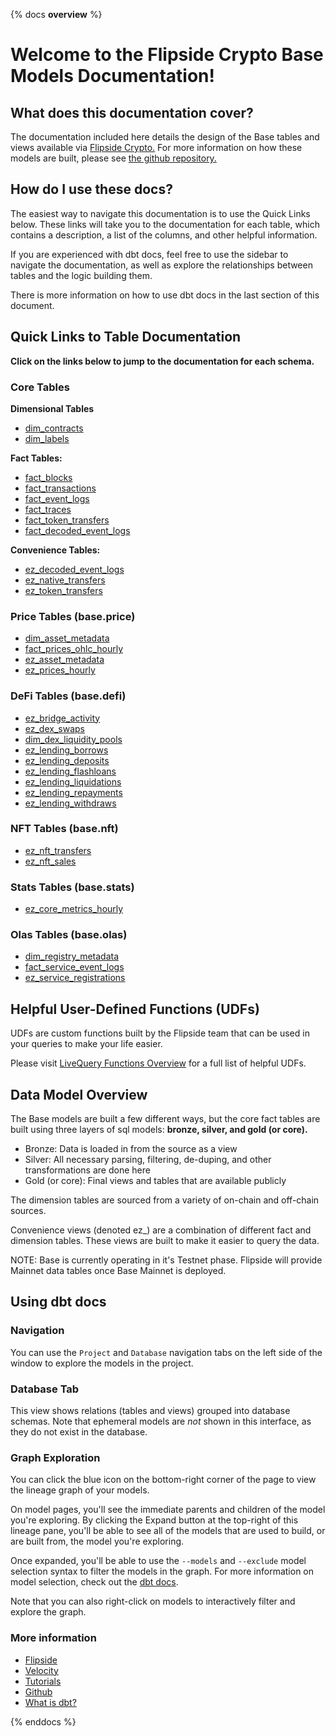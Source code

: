 {% docs __overview__ %}

# Welcome to the Flipside Crypto Base Models Documentation!

## **What does this documentation cover?**
The documentation included here details the design of the Base tables and views available via [Flipside Crypto.](https://flipsidecrypto.xyz/) For more information on how these models are built, please see [the github repository.](https://github.com/FlipsideCrypto/base-models)

## **How do I use these docs?**
The easiest way to navigate this documentation is to use the Quick Links below. These links will take you to the documentation for each table, which contains a description, a list of the columns, and other helpful information.

If you are experienced with dbt docs, feel free to use the sidebar to navigate the documentation, as well as explore the relationships between tables and the logic building them.

There is more information on how to use dbt docs in the last section of this document.

## **Quick Links to Table Documentation**

**Click on the links below to jump to the documentation for each schema.**

### Core Tables

**Dimensional Tables**
- [dim_contracts](https://flipsidecrypto.github.io/base-models/#!/model/model.base_models.core__dim_contracts)
- [dim_labels](https://flipsidecrypto.github.io/base-models/#!/model/model.base_models.core__dim_labels)

**Fact Tables:**
- [fact_blocks](https://flipsidecrypto.github.io/base-models/#!/model/model.base_models.core__fact_blocks)
- [fact_transactions](https://flipsidecrypto.github.io/base-models/#!/model/model.base_models.core__fact_transactions)
- [fact_event_logs](https://flipsidecrypto.github.io/base-models/#!/model/model.base_models.core__fact_event_logs)
- [fact_traces](https://flipsidecrypto.github.io/base-models/#!/model/model.base_models.core__fact_traces)
- [fact_token_transfers](https://flipsidecrypto.github.io/base-models/#!/model/model.base_models.core__fact_token_transfers)
- [fact_decoded_event_logs](https://flipsidecrypto.github.io/base-models/#!/model/model.base_models.core__fact_decoded_event_logs)

**Convenience Tables:**
- [ez_decoded_event_logs](https://flipsidecrypto.github.io/base-models/#!/model/model.base_models.core__ez_decoded_event_logs)
- [ez_native_transfers](https://flipsidecrypto.github.io/base-models/#!/model/model.base_models.core__ez_native_transfers)
- [ez_token_transfers](https://flipsidecrypto.github.io/base-models/#!/model/model.base_models.core__ez_token_transfers)

### Price Tables (base.price)
- [dim_asset_metadata](https://flipsidecrypto.github.io/base-models/#!/model/model.base_models.price__dim_asset_metadata)
- [fact_prices_ohlc_hourly](https://flipsidecrypto.github.io/base-models/#!/model/model.base_models.price__fact_prices_ohlc_hourly)
- [ez_asset_metadata](https://flipsidecrypto.github.io/base-models/#!/model/model.base_models.price__ez_asset_metadata)
- [ez_prices_hourly](https://flipsidecrypto.github.io/base-models/#!/model/model.base_models.price__ez_prices_hourly)

### DeFi Tables (base.defi)
- [ez_bridge_activity](https://flipsidecrypto.github.io/base-models/#!/model/model.base_models.defi__ez_bridge_activity)
- [ez_dex_swaps](https://flipsidecrypto.github.io/base-models/#!/model/model.base_models.defi__ez_dex_swaps)
- [dim_dex_liquidity_pools](https://flipsidecrypto.github.io/base-models/#!/model/model.base_models.defi__dim_dex_liquidity_pools)
- [ez_lending_borrows](https://flipsidecrypto.github.io/base-models/#!/model/model.base_models.defi__ez_lending_borrows) 
- [ez_lending_deposits](https://flipsidecrypto.github.io/base-models/#!/model/model.base_models.defi__ez_lending_deposits)
- [ez_lending_flashloans](https://flipsidecrypto.github.io/base-models/#!/model/model.base_models.defi__ez_lending_flashloans)
- [ez_lending_liquidations](https://flipsidecrypto.github.io/base-models/#!/model/model.base_models.defi__ez_lending_liquidations)
- [ez_lending_repayments](https://flipsidecrypto.github.io/base-models/#!/model/model.base_models.defi__ez_lending_repayments)
- [ez_lending_withdraws](https://flipsidecrypto.github.io/base-models/#!/model/model.base_models.defi__ez_lending_withdraws)

### NFT Tables (base.nft)
- [ez_nft_transfers](https://flipsidecrypto.github.io/base-models/#!/model/model.base_models.nft__ez_nft_transfers)
- [ez_nft_sales](https://flipsidecrypto.github.io/base-models/#!/model/model.base_models.nft__ez_nft_sales)

### Stats Tables (base.stats)
- [ez_core_metrics_hourly](https://flipsidecrypto.github.io/base-models/#!/model/model.base_models.stats__ez_core_metrics_hourly)

### Olas Tables (base.olas)
- [dim_registry_metadata](https://flipsidecrypto.github.io/base-models/#!/model/model.base_models.olas__dim_registry_metadata)
- [fact_service_event_logs](https://flipsidecrypto.github.io/base-models/#!/model/model.base_models.olas__fact_service_event_logs)
- [ez_service_registrations](https://flipsidecrypto.github.io/base-models/#!/model/model.base_models.olas__ez_service_registrations)

## **Helpful User-Defined Functions (UDFs)**

UDFs are custom functions built by the Flipside team that can be used in your queries to make your life easier. 

Please visit [LiveQuery Functions Overview](https://flipsidecrypto.github.io/livequery-models/#!/overview) for a full list of helpful UDFs.

## **Data Model Overview**

The Base models are built a few different ways, but the core fact tables are built using three layers of sql models: **bronze, silver, and gold (or core).**

- Bronze: Data is loaded in from the source as a view
- Silver: All necessary parsing, filtering, de-duping, and other transformations are done here
- Gold (or core): Final views and tables that are available publicly

The dimension tables are sourced from a variety of on-chain and off-chain sources.

Convenience views (denoted ez_) are a combination of different fact and dimension tables. These views are built to make it easier to query the data.

NOTE: Base is currently operating in it's Testnet phase. Flipside will provide Mainnet data tables once Base Mainnet is deployed. 

## **Using dbt docs**
### Navigation

You can use the ```Project``` and ```Database``` navigation tabs on the left side of the window to explore the models in the project.

### Database Tab

This view shows relations (tables and views) grouped into database schemas. Note that ephemeral models are *not* shown in this interface, as they do not exist in the database.

### Graph Exploration

You can click the blue icon on the bottom-right corner of the page to view the lineage graph of your models.

On model pages, you'll see the immediate parents and children of the model you're exploring. By clicking the Expand button at the top-right of this lineage pane, you'll be able to see all of the models that are used to build, or are built from, the model you're exploring.

Once expanded, you'll be able to use the ```--models``` and ```--exclude``` model selection syntax to filter the models in the graph. For more information on model selection, check out the [dbt docs](https://docs.getdbt.com/docs/model-selection-syntax).

Note that you can also right-click on models to interactively filter and explore the graph.


### **More information**
- [Flipside](https://flipsidecrypto.xyz/)
- [Velocity](https://app.flipsidecrypto.com/velocity?nav=Discover)
- [Tutorials](https://docs.flipsidecrypto.com/our-data/tutorials)
- [Github](https://github.com/FlipsideCrypto/base-models)
- [What is dbt?](https://docs.getdbt.com/docs/introduction)


{% enddocs %}